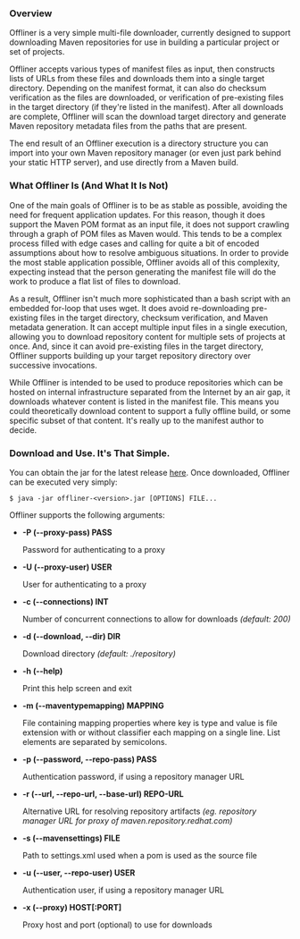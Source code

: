 ---
---

### Overview

Offliner is a very simple multi-file downloader, currently designed to support downloading Maven repositories for use in building a particular project or set of projects. 

Offliner accepts various types of manifest files as input, then constructs lists of URLs from these files and downloads them into a single target directory. Depending on the manifest format, it can also do checksum verification as the files are downloaded, or verification of pre-existing files in the target directory (if they're listed in the manifest). After all downloads are complete, Offliner will scan the download target directory and generate Maven repository metadata files from the paths that are present.

The end result of an Offliner execution is a directory structure you can import into your own Maven repository manager (or even just park behind your static HTTP server), and use directly from a Maven build.

### What Offliner Is (And What It Is Not)

One of the main goals of Offliner is to be as stable as possible, avoiding the need for frequent application updates. For this reason, though it does support the Maven POM format as an input file, it does not support crawling through a graph of POM files as Maven would. This tends to be a complex process filled with edge cases and calling for quite a bit of encoded assumptions about how to resolve ambiguous situations. In order to provide the most stable application possible, Offliner avoids all of this complexity, expecting instead that the person generating the manifest file will do the work to produce a flat list of files to download.

As a result, Offliner isn't much more sophisticated than a bash script with an embedded for-loop that uses wget. It does avoid re-downloading pre-existing files in the target directory, checksum verification, and Maven metadata generation. It can accept multiple input files in a single execution, allowing you to download repository content for multiple sets of projects at once. And, since it can avoid pre-existing files in the target directory, Offliner supports building up your target repository directory over successive invocations.

While Offliner is intended to be used to produce repositories which can be hosted on internal infrastructure separated from the Internet by an air gap, it downloads whatever content is listed in the manifest file. This means you could theoretically download content to support a fully offline build, or some specific subset of that content. It's really up to the manifest author to decide.

### Download and Use. It's That Simple.

You can obtain the jar for the latest release [here](http://repo.maven.apache.org/maven2/com/redhat/red/offliner/offliner). Once downloaded, Offliner can be executed very simply:

    $ java -jar offliner-<version>.jar [OPTIONS] FILE...

Offliner supports the following arguments:

  * **-P (--proxy-pass) PASS**

    Password for authenticating to a proxy

  * **-U (--proxy-user) USER**

    User for authenticating to a proxy

  * **-c (--connections) INT**

    Number of concurrent connections to allow for downloads *(default: 200)*

  * **-d (--download, --dir) DIR**

    Download directory *(default: ./repository)*

  * **-h (--help)**

    Print this help screen and exit

  * **-m (--maventypemapping) MAPPING**

    File containing mapping properties where key is type and value is file extension with or without classifier each mapping on a single line. List elements are separated by semicolons.

  * **-p (--password, --repo-pass) PASS**

    Authentication password, if using a repository manager URL

  * **-r (--url, --repo-url, --base-url) REPO-URL**

    Alternative URL for resolving repository artifacts *(eg. repository manager URL for proxy of maven.repository.redhat.com)*

  * **-s (--mavensettings) FILE**

    Path to settings.xml used when a pom is used as the source file

  * **-u (--user, --repo-user) USER**

    Authentication user, if using a repository manager URL

  * **-x (--proxy) HOST[:PORT]**

    Proxy host and port (optional) to use for downloads
  

